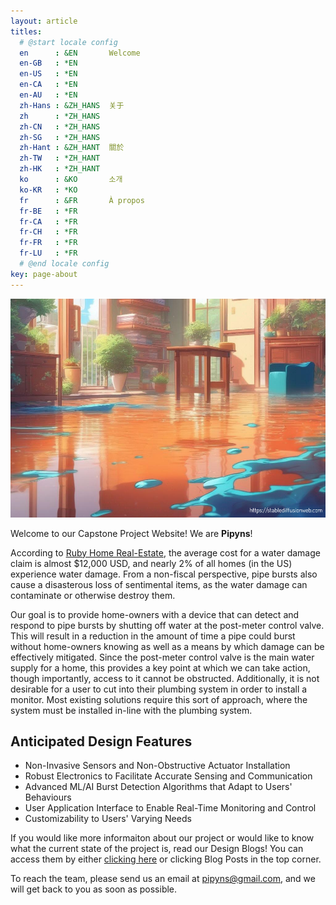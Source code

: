```yaml
---
layout: article
titles:
  # @start locale config
  en      : &EN       Welcome
  en-GB   : *EN
  en-US   : *EN
  en-CA   : *EN
  en-AU   : *EN
  zh-Hans : &ZH_HANS  关于
  zh      : *ZH_HANS
  zh-CN   : *ZH_HANS
  zh-SG   : *ZH_HANS
  zh-Hant : &ZH_HANT  關於
  zh-TW   : *ZH_HANT
  zh-HK   : *ZH_HANT
  ko      : &KO       소개
  ko-KR   : *KO
  fr      : &FR       À propos
  fr-BE   : *FR
  fr-CA   : *FR
  fr-CH   : *FR
  fr-FR   : *FR
  fr-LU   : *FR
  # @end locale config
key: page-about
---
```



<img src="https://raw.githubusercontent.com/pipyns/pipyns.github.io/master/assets/flooding.png" alt="AI-Generated Art of a Home Flooding on an Otherwise Nice Day" width="600" height="350">

Welcome to our Capstone Project Website! We are **Pipyns**!

According to [Ruby Home Real-Estate](https://www.rubyhome.com/blog/water-damage-stats/), the average cost for a water damage claim is almost $12,000 USD, and nearly 2% of all homes (in the US) experience water damage. From a non-fiscal perspective, pipe bursts also cause a disasterous loss of sentimental items, as the water damage can contaminate or otherwise destroy them.

Our goal is to provide home-owners with a device that can detect and respond to pipe bursts by shutting off water at the post-meter control valve. This will result in a reduction in the amount of time a pipe could burst without home-owners knowing as well as a means by which damage can be effectively mitigated. Since the post-meter control valve is the main water supply for a home, this provides a key point at which we can take action, though importantly, access to it cannot be obstructed. Additionally, it is not desirable for a user to cut into their plumbing system in order to install a monitor. Most existing solutions require this sort of approach, where the system must be installed in-line with the plumbing system.

## Anticipated Design Features

- Non-Invasive Sensors and Non-Obstructive Actuator Installation
- Robust Electronics to Facilitate Accurate Sensing and Communication
- Advanced ML/AI Burst Detection Algorithms that Adapt to Users' Behaviours
- User Application Interface to Enable Real-Time Monitoring and Control
- Customizability to Users' Varying Needs

If you would like more informaiton about our project or would like to know what the current state of the project is, read our Design Blogs! You can access them by either [clicking here](https://pipyns.github.io/blog/) or clicking Blog Posts in the top corner.

To reach the team, please send us an email at pipyns@gmail.com, and we will get back to you as soon as possible.